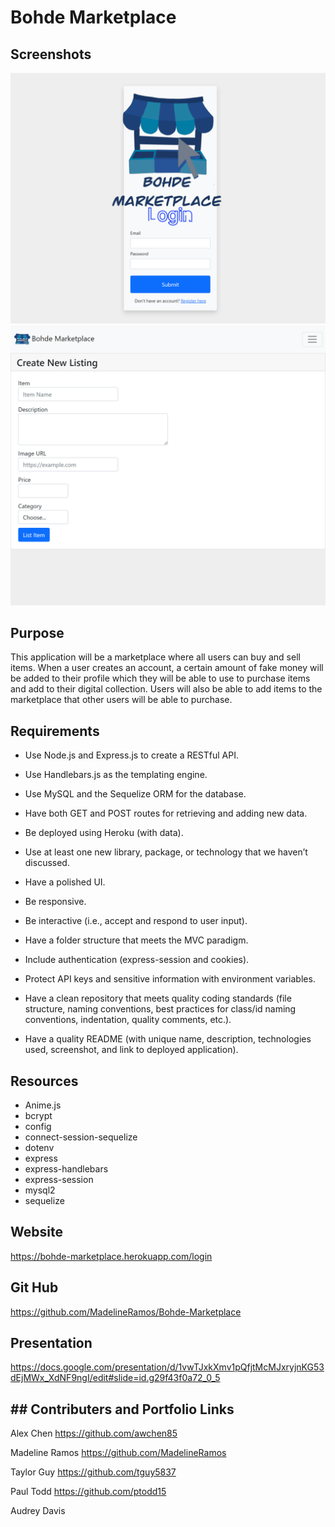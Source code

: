 # Bohde Marketplace

## Screenshots

![Login](/public/images/localhost_3001_login.png)
![Create new posting](/public/images/localhost_3001_new-listing.png)

## Purpose

This application will be a marketplace where all users can buy and sell items. When a user creates an account, a certain amount of fake money will be added to their profile which they will be able to use to purchase items and add to their digital collection. Users will also be able to add items to the marketplace that other users will be able to purchase.

## Requirements

- Use Node.js and Express.js to create a RESTful API.

- Use Handlebars.js as the templating engine.

- Use MySQL and the Sequelize ORM for the database.

- Have both GET and POST routes for retrieving and adding new data.

- Be deployed using Heroku (with data).

- Use at least one new library, package, or technology that we haven’t discussed.

- Have a polished UI.

- Be responsive.

- Be interactive (i.e., accept and respond to user input).

- Have a folder structure that meets the MVC paradigm.

- Include authentication (express-session and cookies).

- Protect API keys and sensitive information with environment variables.

- Have a clean repository that meets quality coding standards (file structure, naming conventions, best practices for class/id naming conventions, indentation, quality comments, etc.).

- Have a quality README (with unique name, description, technologies used, screenshot, and link to deployed application).

## Resources

- Anime.js
- bcrypt
- config
- connect-session-sequelize
- dotenv
- express
- express-handlebars
- express-session
- mysql2
- sequelize

## Website

https://bohde-marketplace.herokuapp.com/login

## Git Hub

https://github.com/MadelineRamos/Bohde-Marketplace

## Presentation

https://docs.google.com/presentation/d/1vwTJxkXmv1pQfjtMcMJxryjnKG53dEjMWx_XdNF9ngI/edit#slide=id.g29f43f0a72_0_5

## ## Contributers and Portfolio Links

Alex Chen
https://github.com/awchen85

Madeline Ramos
https://github.com/MadelineRamos

Taylor Guy
https://github.com/tguy5837

Paul Todd
https://github.com/ptodd15

Audrey Davis
